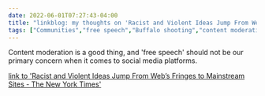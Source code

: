 ---date: 2022-06-01T07:27:43-04:00title: "linkblog: my thoughts on 'Racist and Violent Ideas Jump From Web’s Fringes to Mainstream Sites - The New York Times'"tags: ["Communities","free speech","Buffalo shooting","content moderation","platforms","social media"]---Content moderation is a good thing, and 'free speech' should not be our primary concern when it comes to social media platforms. [link to 'Racist and Violent Ideas Jump From Web’s Fringes to Mainstream Sites - The New York Times'](https://www.nytimes.com/2022/06/01/technology/fringe-mainstream-social-media.html)